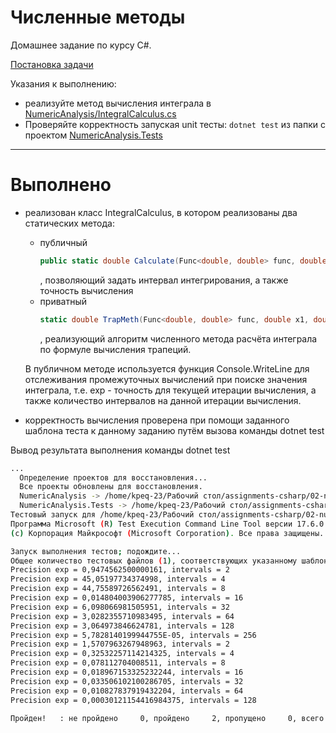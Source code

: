 # Численные методы

Домашнее задание по курсу C#.

[Постановка задачи](./doc)

Указания к выполнению:
- реализуйте метод вычисления интеграла в [NumericAnalysis/IntegralCalculus.cs](./NumericAnalysis/IntegralCalculus.cs)
- Проверяйте корректность запуская unit тесты: `dotnet test` из папки с проектом [NumericAnalysis.Tests](./NumericAnalysis.Tests/)

---

# Выполнено

- реализован класс IntegralCalculus, в котором реализованы два статических метода:
    - публичный 
        ``` C#
        public static double Calculate(Func<double, double> func, double x1, double x2, double precision) 
        ```
        , позволяющий задать интервал интегрирования, а также точность вычисления
    - приватный 
        ```C#
        static double TrapMeth(Func<double, double> func, double x1, double x2, uint segmentsnumb)
        ```
        , реализующий алгоритм численного метода расчёта интеграла по формуле вычисления трапеций. 
    
    В публичном методе используется функция Console.WriteLine для отслеживания промежуточных вычислений при поиске значения интеграла, т.е. exp - точность для текущей итерации вычисления, а также количество интервалов на данной итерации вычисления.
- корректность вычисления проверена при помощи заданного шаблона теста к данному заданию путём вызова команды dotnet test

Вывод результата выполнения команды dotnet test
``` bash
...
  Определение проектов для восстановления...
  Все проекты обновлены для восстановления.
  NumericAnalysis -> /home/kpeq-23/Рабочий стол/assignments-csharp/02-numeric-analysis/NumericAnalysis/bin/Debug/net7.0/NumericAnalysis.dll
  NumericAnalysis.Tests -> /home/kpeq-23/Рабочий стол/assignments-csharp/02-numeric-analysis/NumericAnalysis.Tests/bin/Debug/net7.0/NumericAnalysis.Tests.dll
Тестовый запуск для /home/kpeq-23/Рабочий стол/assignments-csharp/02-numeric-analysis/NumericAnalysis.Tests/bin/Debug/net7.0/NumericAnalysis.Tests.dll (.NETCoreApp,Version=v7.0)
Программа Microsoft (R) Test Execution Command Line Tool версии 17.6.0 (x64)
(с) Корпорация Майкрософт (Microsoft Corporation). Все права защищены.

Запуск выполнения тестов; подождите...
Общее количество тестовых файлов (1), соответствующих указанному шаблону.
Precision exp = 0,9474562500000161, intervals = 2
Precision exp = 45,05197734374998, intervals = 4
Precision exp = 44,75589726562491, intervals = 8
Precision exp = 0,014804003906277785, intervals = 16
Precision exp = 6,098066981505951, intervals = 32
Precision exp = 3,0282355710983495, intervals = 64
Precision exp = 3,064973846624781, intervals = 128
Precision exp = 5,7828140199944755E-05, intervals = 256
Precision exp = 1,5707963267948963, intervals = 2
Precision exp = 0,32532257114214325, intervals = 4
Precision exp = 0,078112704008511, intervals = 8
Precision exp = 0,018967153325232244, intervals = 16
Precision exp = 0,033506102100286705, intervals = 32
Precision exp = 0,010827837919432204, intervals = 64
Precision exp = 0,00030121154416984375, intervals = 128

Пройден!   : не пройдено     0, пройдено     2, пропущено     0, всего     2, длительность 2 ms. - NumericAnalysis.Tests.dll (net7.0)
```